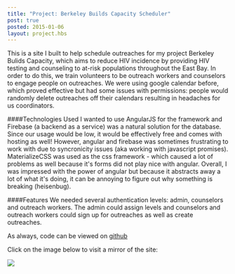 ```yaml
---
title: "Project: Berkeley Builds Capacity Scheduler"
post: true
posted: 2015-01-06
layout: project.hbs
---
```

This is a site I built to help schedule outreaches for my project Berkeley Bulids Capacity, which aims to reduce HIV incidence by providing HIV testing and counseling to at-risk populations throughout the East Bay. In order to do this, we train volunteers to be outreach workers and counselors to engage people on outreaches. We were using google calendar before, which proved effective but had some issues with permissions: people would randomly delete outreaches off their calendars resulting in headaches for us coordinators.

####Technologies Used
I wanted to use AngularJS for the framework and Firebase (a backend as a service) was a natural solution for the database. Since our usage would be low, it would be effectively free and comes with hosting as well! However, angular and firebase was sometimes frustrating to work with due to syncronicity issues (aka working with javascript promises). MaterializeCSS was used as the css framework - which caused a lot of problems as well because it's forms did not play nice with angular. Overall, I was impressed with the power of angular but because it abstracts away a lot of what it's doing, it can be annoying to figure out why something is breaking (heisenbug).

####Features
We needed several authentication levels: admin, counselors and outreach workers. The admin could assign levels and counselors and outreach workers could sign up for outreaches as well as create outreaches.

As always, code can be viewed on [github](https://github.com/jltran/bbc)

Click on the image below to visit a mirror of the site:

[![]({{assets}}/images/bbc.png)](https://bbc-calendar.firebaseapp.com/)